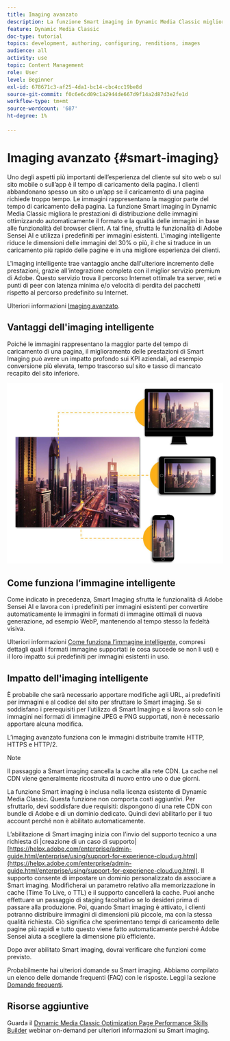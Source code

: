 ```yaml
---
title: Imaging avanzato
description: La funzione Smart imaging in Dynamic Media Classic migliora le prestazioni di distribuzione delle immagini ottimizzando automaticamente il formato e la qualità delle immagini in base alle funzionalità del browser client. A tal fine, sfrutta le funzionalità di Adobe Sensei AI e utilizza i predefiniti per immagini esistenti. Scopri di più sull’imaging avanzato e come utilizzarlo per offrire esperienze migliori ai clienti con carichi di pagina più veloci.
feature: Dynamic Media Classic
doc-type: tutorial
topics: development, authoring, configuring, renditions, images
audience: all
activity: use
topic: Content Management
role: User
level: Beginner
exl-id: 678671c3-af25-4da1-bc14-cbc4cc19be8d
source-git-commit: f0c6e6cd09c1a2944de667d9f14a2d87d3e2fe1d
workflow-type: tm+mt
source-wordcount: '687'
ht-degree: 1%

---
```


# Imaging avanzato {#smart-imaging}

Uno degli aspetti più importanti dell’esperienza del cliente sul sito web o sul sito mobile o sull’app è il tempo di caricamento della pagina. I clienti abbandonano spesso un sito o un’app se il caricamento di una pagina richiede troppo tempo. Le immagini rappresentano la maggior parte del tempo di caricamento della pagina. La funzione Smart imaging in Dynamic Media Classic migliora le prestazioni di distribuzione delle immagini ottimizzando automaticamente il formato e la qualità delle immagini in base alle funzionalità del browser client. A tal fine, sfrutta le funzionalità di Adobe Sensei AI e utilizza i predefiniti per immagini esistenti. L&#39;imaging intelligente riduce le dimensioni delle immagini del 30% o più, il che si traduce in un caricamento più rapido delle pagine e in una migliore esperienza dei clienti.

L&#39;imaging intelligente trae vantaggio anche dall&#39;ulteriore incremento delle prestazioni, grazie all&#39;integrazione completa con il miglior servizio premium di Adobe. Questo servizio trova il percorso Internet ottimale tra server, reti e punti di peer con latenza minima e/o velocità di perdita dei pacchetti rispetto al percorso predefinito su Internet.

Ulteriori informazioni [Imaging avanzato](https://experienceleague.adobe.com/docs/experience-manager-64/assets/dynamic/imaging-faq.html).

## Vantaggi dell&#39;imaging intelligente

Poiché le immagini rappresentano la maggior parte del tempo di caricamento di una pagina, il miglioramento delle prestazioni di Smart Imaging può avere un impatto profondo sui KPI aziendali, ad esempio conversione più elevata, tempo trascorso sul sito e tasso di mancato recapito del sito inferiore.

![immagine](assets/smart-imaging/smart-imaging-1.png)

## Come funziona l’immagine intelligente

Come indicato in precedenza, Smart Imaging sfrutta le funzionalità di Adobe Sensei AI e lavora con i predefiniti per immagini esistenti per convertire automaticamente le immagini in formati di immagine ottimali di nuova generazione, ad esempio WebP, mantenendo al tempo stesso la fedeltà visiva.

Ulteriori informazioni [Come funziona l’immagine intelligente](https://experienceleague.adobe.com/docs/experience-manager-64/assets/dynamic/imaging-faq.html#how-does-smart-imaging-work), compresi dettagli quali i formati immagine supportati (e cosa succede se non li usi) e il loro impatto sui predefiniti per immagini esistenti in uso.

## Impatto dell&#39;imaging intelligente

È probabile che sarà necessario apportare modifiche agli URL, ai predefiniti per immagini e al codice del sito per sfruttare lo Smart imaging. Se si soddisfano i prerequisiti per l’utilizzo di Smart Imaging e si lavora solo con le immagini nei formati di immagine JPEG e PNG supportati, non è necessario apportare alcuna modifica.

L’imaging avanzato funziona con le immagini distribuite tramite HTTP, HTTPS e HTTP/2.

>[!NOTE]
>
>Il passaggio a Smart imaging cancella la cache alla rete CDN. La cache nel CDN viene generalmente ricostruita di nuovo entro uno o due giorni.

La funzione Smart imaging è inclusa nella licenza esistente di Dynamic Media Classic. Questa funzione non comporta costi aggiuntivi. Per sfruttarlo, devi soddisfare due requisiti: dispongono di una rete CDN con bundle di Adobe e di un dominio dedicato. Quindi devi abilitarlo per il tuo account perché non è abilitato automaticamente.

L’abilitazione di Smart imaging inizia con l’invio del supporto tecnico a una richiesta di |creazione di un caso di supporto| [https://helpx.adobe.com/enterprise/admin-guide.html/enterprise/using/support-for-experience-cloud.ug.html](https://helpx.adobe.com/enterprise/admin-guide.html/enterprise/using/support-for-experience-cloud.ug.html). Il supporto consente di impostare un dominio personalizzato da associare a Smart imaging. Modificherai un parametro relativo alla memorizzazione in cache (Time To Live, o TTL) e il supporto cancellerà la cache. Puoi anche effettuare un passaggio di staging facoltativo se lo desideri prima di passare alla produzione. Poi, quando Smart imaging è attivato, i clienti potranno distribuire immagini di dimensioni più piccole, ma con la stessa qualità richiesta. Ciò significa che sperimentano tempi di caricamento delle pagine più rapidi e tutto questo viene fatto automaticamente perché Adobe Sensei aiuta a scegliere la dimensione più efficiente.

Dopo aver abilitato Smart imaging, dovrai verificare che funzioni come previsto.

Probabilmente hai ulteriori domande su Smart imaging. Abbiamo compilato un elenco delle domande frequenti (FAQ) con le risposte. Leggi la sezione [Domande frequenti](https://experienceleague.adobe.com/docs/experience-manager-64/assets/dynamic/imaging-faq.html).

## Risorse aggiuntive

Guarda il [Dynamic Media Classic Optimization Page Performance Skills Builder](https://seminars.adobeconnect.com/pzc1gw0cihpv) webinar on-demand per ulteriori informazioni su Smart imaging.
